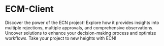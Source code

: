 # ECM-Client
Discover the power of the ECN project! Explore how it provides insights into multiple rejections, multiple approvals, and comprehensive observations. Uncover solutions to enhance your decision-making process and optimize workflows. Take your project to new heights with ECN!
